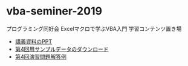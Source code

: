 # vba-seminer-2019
プログラミング同好会 Excelマクロで学ぶVBA入門 学習コンテンツ置き場
  - [講義資料のPPT](https://github.com/takeruko/vba-seminer-2019/raw/master/contents/4/Excel%E3%83%9E%E3%82%AF%E3%83%AD%E3%81%A7%E5%AD%A6%E3%81%B6VBA%E5%85%A5%E9%96%80_%E7%AC%AC4%E5%9B%9E.pptx)
  - [第4回用サンプルデータのダウンロード](https://github.com/takeruko/vba-seminer-2019/raw/master/4th_contents.zip)
  - [第4回演習問題解答例](https://github.com/takeruko/vba-seminer-2019/raw/master/contents/4/exercise/sample/Expense_Claim_List_Sample.xlsm)
